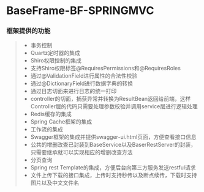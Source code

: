 # BaseFrame-BF-SPRINGMVC

### 框架提供的功能
>- 事务控制
>- Quartz定时器的集成
>- Shiro权限控制的集成
>- 支持Shiro权限标签@RequiresPermissions和@RequiresRoles
>- 通过@ValidationField进行属性的合法性校验
>- 通过@DictionaryField进行数据字典的转换
>- 通过日志切面来进行日志的统一打印
>- controller的切面，捕获异常并转换为ResultBean返回给前端，这样Controller层的代码只需要处理参数校验并调用service层进行逻辑处理
>- Redis缓存的集成
>- Spring Cache框架的集成
>- 工作流的集成
>- Swagger框架的集成并提供swagger-ui.html页面，方便查看接口信息
>- 公共的增删改查已封装到BaseService以及BaserRestServer的封装，只需要继承就可以实现相应的增删改查方法
>- 分页查询
>- Spring rest Template的集成，方便后台向第三方服务发送restful请求
>- 文件上传下载的接口集成，上传时支持秒传以及断点续传，下载时支持图片以及中文文件名